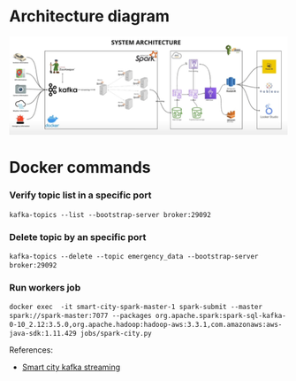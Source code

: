 

# Architecture diagram

<img src="./resources/image.png">

# Docker commands

### Verify topic list in a specific port

```
kafka-topics --list --bootstrap-server broker:29092
```

### Delete topic by an specific port

```
kafka-topics --delete --topic emergency_data --bootstrap-server broker:29092
```

### Run workers job

```
docker exec  -it smart-city-spark-master-1 spark-submit --master spark://spark-master:7077 --packages org.apache.spark:spark-sql-kafka-0-10_2.12:3.5.0,org.apache.hadoop:hadoop-aws:3.3.1,com.amazonaws:aws-java-sdk:1.11.429 jobs/spark-city.py
```


References: 
- [Smart city kafka streaming](https://www.youtube.com/watch?v=Vv_fvwF41_0)